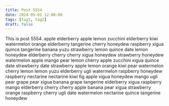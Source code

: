 ```yaml
---
title: Post 5554
date: 2024-09-01 12:00:00
tags: [tag1, tag2]
draft: false
---
```

This is post 5554.
apple
elderberry
apple
lemon
zucchini
elderberry
kiwi
watermelon
orange
elderberry
tangerine
cherry
honeydew
raspberry
xigua
quince
tangerine
banana
yuzu
strawberry
lemon
quince
date
lemon
honeydew
elderberry
cherry
cherry
xigua
honeydew
strawberry
honeydew
watermelon
apple
mango
pear
lemon
cherry
apple
zucchini
xigua
quince
date
strawberry
date
strawberry
apple
lemon
orange
kiwi
pear
watermelon
cherry
lemon
lemon
yuzu
elderberry
ugli
watermelon
raspberry
honeydew
raspberry
nectarine
nectarine
kiwi
fig
apple
xigua
honeydew
mango
ugli
pear
grape
pear
xigua
banana
grape
tangerine
elderberry
xigua
raspberry
mango
elderberry
cherry
cherry
apple
banana
pear
xigua
strawberry
orange
raspberry
cherry
ugli
date
watermelon
nectarine
quince
tangerine
honeydew
